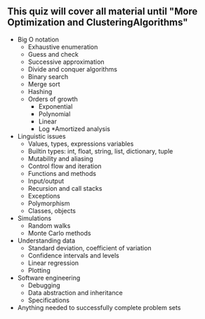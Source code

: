 
## This quiz will cover all material until "More Optimization and ClusteringAlgorithms"

* Big O notation
    * Exhaustive enumeration
    * Guess and check
    * Successive approximation
    * Divide and conquer algorithms
    * Binary search
    * Merge sort
    * Hashing
    * Orders of growth
        * Exponential 
        * Polynomial 
        * Linear 
        * Log 
    *Amortized analysis
* Linguistic issues
    * Values, types, expressions variables
    * Builtin types: int, float, string, list, dictionary, tuple
    * Mutability and aliasing
    * Control flow and iteration
    * Functions and methods
    * Input/output
    * Recursion and call stacks
    * Exceptions
    * Polymorphism
    * Classes, objects
* Simulations
    * Random walks
    * Monte Carlo methods
* Understanding data
    * Standard deviation, coefficient of variation
    * Confidence intervals and levels
    * Linear regression
    * Plotting
* Software engineering
    * Debugging
    * Data abstraction and inheritance
    * Specifications
* Anything needed to successfully complete problem sets


